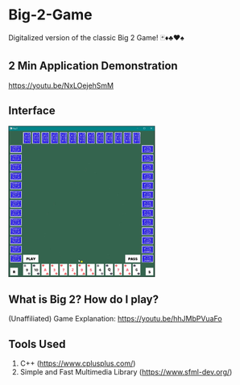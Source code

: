 # Big-2-Game

Digitalized version of the classic Big 2 Game! 🃏♦♣♥♠

## 2 Min Application Demonstration

https://youtu.be/NxLOejehSmM

## Interface

<img src="Sample.jpg" height="300"/>

## What is Big 2? How do I play?

(Unaffiliated) Game Explanation: https://youtu.be/hhJMbPVuaFo

## Tools Used
1. C++ (https://www.cplusplus.com/)
2. Simple and Fast Multimedia Library (https://www.sfml-dev.org/)
